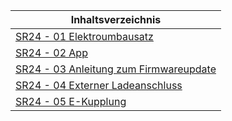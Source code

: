 | Inhaltsverzeichnis |
|--------|
| [SR24 - 01 Elektroumbausatz ](user-manual/SR24/01-drive-unit-and-battery/index.md) |
| [SR24 - 02 App ](user-manual/SR24/02-app/index.md) |
| [SR24 - 03 Anleitung zum Firmwareupdate ](user-manual/SR24/03-update/index.md) |
| [SR24 - 04 Externer Ladeanschluss](user-manual/SR24/04-externer-ladeport/index.md) |
| [SR24 - 05 E-Kupplung](user-manual/SR24/05-electric-clutch/index.md) |



